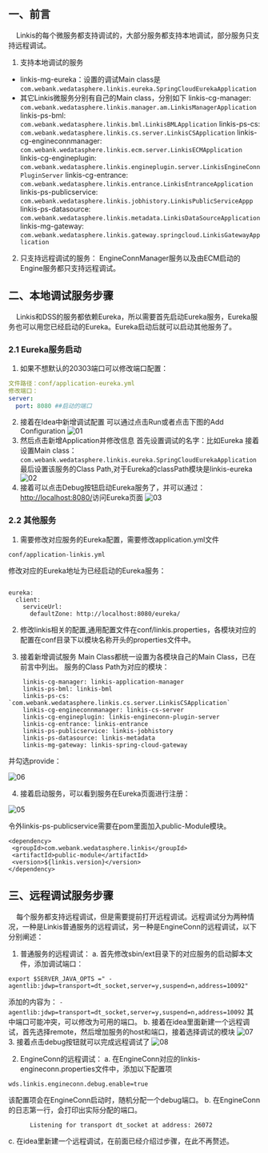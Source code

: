 ## 一、前言
&nbsp;&nbsp;&nbsp;&nbsp;Linkis的每个微服务都支持调试的，大部分服务都支持本地调试，部分服务只支持远程调试。

1. 支持本地调试的服务
- linkis-mg-eureka：设置的调试Main class是`com.webank.wedatasphere.linkis.eureka.SpringCloudEurekaApplication`
- 其它Linkis微服务分别有自己的Main class，分别如下
    linkis-cg-manager: `com.webank.wedatasphere.linkis.manager.am.LinkisManagerApplication`
    linkis-ps-bml: `com.webank.wedatasphere.linkis.bml.LinkisBMLApplication`
    linkis-ps-cs: `com.webank.wedatasphere.linkis.cs.server.LinkisCSApplication`
    linkis-cg-engineconnmanager: `com.webank.wedatasphere.linkis.ecm.server.LinkisECMApplication`
    linkis-cg-engineplugin: `com.webank.wedatasphere.linkis.engineplugin.server.LinkisEngineConnPluginServer`
    linkis-cg-entrance: `com.webank.wedatasphere.linkis.entrance.LinkisEntranceApplication`
    linkis-ps-publicservice: `com.webank.wedatasphere.linkis.jobhistory.LinkisPublicServiceAppp`
    linkis-ps-datasource: `com.webank.wedatasphere.linkis.metadata.LinkisDataSourceApplication`
    linkis-mg-gateway: `com.webank.wedatasphere.linkis.gateway.springcloud.LinkisGatewayApplication`

2. 只支持远程调试的服务：
EngineConnManager服务以及由ECM启动的Engine服务都只支持远程调试。

## 二、本地调试服务步骤
&nbsp;&nbsp;&nbsp;&nbsp;Linkis和DSS的服务都依赖Eureka，所以需要首先启动Eureka服务，Eureka服务也可以用您已经启动的Eureka。Eureka启动后就可以启动其他服务了。

### 2.1 Eureka服务启动
1. 如果不想默认的20303端口可以修改端口配置：
```yml
文件路径：conf/application-eureka.yml
修改端口：
server:
  port: 8080 ##启动的端口
```
2. 接着在Idea中新增调试配置
可以通过点击Run或者点击下图的Add Configuration
![01](/Images-zh/Tuning_and_Troubleshooting/debug-01.png)
3. 然后点击新增Application并修改信息
首先设置调试的名字：比如Eureka
接着设置Main class：
`com.webank.wedatasphere.linkis.eureka.SpringCloudEurekaApplication`
最后设置该服务的Class Path,对于Eureka的classPath模块是linkis-eureka
![02](/Images-zh/Tuning_and_Troubleshooting/debug-02.png)
4. 接着可以点击Debug按钮启动Eureka服务了，并可以通过：[http://localhost:8080/](http://localhost:8080/)访问Eureka页面
![03](/Images-zh/Tuning_and_Troubleshooting/debug-03.png)

### 2.2 其他服务
1. 需要修改对应服务的Eureka配置，需要修改application.yml文件
```
conf/application-linkis.yml    
```
修改对应的Eureka地址为已经启动的Eureka服务：
```

eureka:
  client:
    serviceUrl:
      defaultZone: http://localhost:8080/eureka/
```
2. 修改linkis相关的配置,通用配置文件在conf/linkis.properties，各模块对应的配置在conf目录下以模块名称开头的properties文件中。

3. 接着新增调试服务
Main Class都统一设置为各模块自己的Main Class，已在前言中列出。
服务的Class Path为对应的模块：
```
    linkis-cg-manager: linkis-application-manager
    linkis-ps-bml: linkis-bml
    linkis-ps-cs: `com.webank.wedatasphere.linkis.cs.server.LinkisCSApplication`
    linkis-cg-engineconnmanager: linkis-cs-server
    linkis-cg-engineplugin: linkis-engineconn-plugin-server
    linkis-cg-entrance: linkis-entrance
    linkis-ps-publicservice: linkis-jobhistory
    linkis-ps-datasource: linkis-metadata
    linkis-mg-gateway: linkis-spring-cloud-gateway
```
并勾选provide：

![06](/Images-zh/Tuning_and_Troubleshooting/debug-06.png)

4. 接着启动服务，可以看到服务在Eureka页面进行注册：

![05](/Images-zh/Tuning_and_Troubleshooting/debug-05.png)

令外linkis-ps-publicservice需要在pom里面加入public-Module模块。
```
<dependency>
 <groupId>com.webank.wedatasphere.linkis</groupId>
 <artifactId>public-module</artifactId>
 <version>${linkis.version}</version>
</dependency>
```
## 三、远程调试服务步骤
&nbsp;&nbsp;&nbsp;&nbsp;每个服务都支持远程调试，但是需要提前打开远程调试。远程调试分为两种情况，一种是Linkis普通服务的远程调试，另一种是EngineConn的远程调试，以下分别阐述：
1. 普通服务的远程调试：
    a.  首先修改sbin/ext目录下的对应服务的启动脚本文件，添加调试端口：
```
export $SERVER_JAVA_OPTS =" -agentlib:jdwp=transport=dt_socket,server=y,suspend=n,address=10092"
```
添加的内容为： `-agentlib:jdwp=transport=dt_socket,server=y,suspend=n,address=10092` 其中端口可能冲突，可以修改为可用的端口。
      b. 接着在idea里面新建一个远程调试，首先选择remote，然后增加服务的host和端口，接着选择调试的模块
![07](/Images-zh/Tuning_and_Troubleshooting/debug-07.png)
3. 接着点击debug按钮就可以完成远程调试了
![08](/Images-zh/Tuning_and_Troubleshooting/debug-08.png)
      
2. EngineConn的远程调试：
    a. 在EngineConn对应的linkis-engineconn.properties文件中，添加以下配置项
```
wds.linkis.engineconn.debug.enable=true
```
该配置项会在EngineConn启动时，随机分配一个debug端口。 
      b. 在EngineConn的日志第一行，会打印出实际分配的端口。
```
      Listening for transport dt_socket at address: 26072
```
      
   c. 在idea里新建一个远程调试，在前面已经介绍过步骤，在此不再赘述。
 
